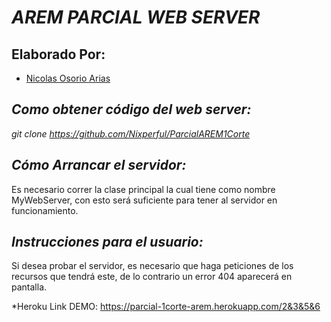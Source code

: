 
***AREM PARCIAL WEB SERVER***
======

  Elaborado Por:
  -------
  - [Nicolas Osorio Arias](https://github.com/Nixperful)
  
 
*_Como obtener código del web server:_*
------- 
*git clone https://github.com/Nixperful/ParcialAREM1Corte*

*_Cómo Arrancar el servidor:_*
------- 
Es necesario correr la clase principal la cual tiene como nombre MyWebServer, con esto será suficiente para tener al servidor en funcionamiento.

*_Instrucciones para el usuario:_*
------- 
Si desea probar el servidor, es necesario que haga peticiones de los recursos que tendrá este, de lo contrario un error 404 aparecerá en pantalla. 

*Heroku Link DEMO: https://parcial-1corte-arem.herokuapp.com/2&3&5&6


